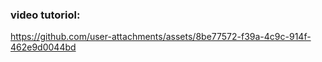 ### video tutoriol:
https://github.com/user-attachments/assets/8be77572-f39a-4c9c-914f-462e9d0044bd

